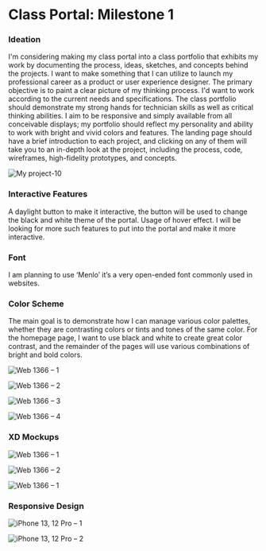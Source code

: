 # Class Portal: Milestone 1


### Ideation
I'm considering making my class portal into a class portfolio that exhibits my work by documenting the process, ideas, sketches, and concepts behind the projects. I want to make something that I can utilize to launch my professional career as a product or user experience designer. The primary objective is to paint a clear picture of my thinking process. I'd want to work according to the current needs and specifications. The class portfolio should demonstrate my strong hands for technician skills as well as critical thinking abilities. 
I aim to be responsive and simply available from all conceivable displays; my portfolio should reflect my personality and ability to work with bright and vivid colors and features. 
The landing page should have a brief introduction to each project, and clicking on any of them will take you to an in-depth look at the project, including the process, code, wireframes, high-fidelity prototypes, and concepts.

![My project-10](https://user-images.githubusercontent.com/89596201/187927920-932dbd69-c187-4156-8a37-c59c6515ee7b.jpg)

### Interactive Features
A daylight button to make it interactive, the button will be used to change the black and white theme of the portal. Usage of hover effect. I will be looking for more such features to put into the portal and make it more interactive.

### Font 
I am planning to use ‘Menlo’ it’s a very open-ended font commonly used in websites.

### Color Scheme
The main goal is to demonstrate how I can manage various color palettes, whether they are contrasting colors or tints and tones of the same color. 
For the homepage page, I want to use black and white to create great color contrast, and the remainder of the pages will use various combinations of bright and bold colors.

![Web 1366 – 1](https://user-images.githubusercontent.com/89596201/187859188-32fc4773-22a8-4d18-9a4d-16f90f86d60e.png)

![Web 1366 – 2](https://user-images.githubusercontent.com/89596201/187859262-027879e6-c1c5-4679-b2f6-28511a778925.png)

![Web 1366 – 3](https://user-images.githubusercontent.com/89596201/187859277-b077ba43-8efb-4471-b8d8-a0cbe241396e.png)

![Web 1366 – 4](https://user-images.githubusercontent.com/89596201/187859287-b45376bf-2489-482c-bcdd-902e42110c1e.png)

### XD Mockups

![Web 1366 – 1](https://user-images.githubusercontent.com/89596201/187927959-400acb79-0709-44c2-8f9a-15d6afe44e16.png)

![Web 1366 – 2](https://user-images.githubusercontent.com/89596201/187927965-e99d4c6e-7df8-4e93-ab9d-8c9e9a1d3bb7.png)

![Web 1366 – 1](https://user-images.githubusercontent.com/89596201/187940064-9a8e616f-e283-4e01-8355-f846f060add6.png)

### Responsive Design

![iPhone 13, 12 Pro – 1](https://user-images.githubusercontent.com/89596201/187940066-499cc7e9-ddc1-47f5-8116-fddf9ed7df52.png)

![iPhone 13, 12 Pro – 2](https://user-images.githubusercontent.com/89596201/187940070-248cd856-2744-4ed9-8268-3c332c585300.png)


